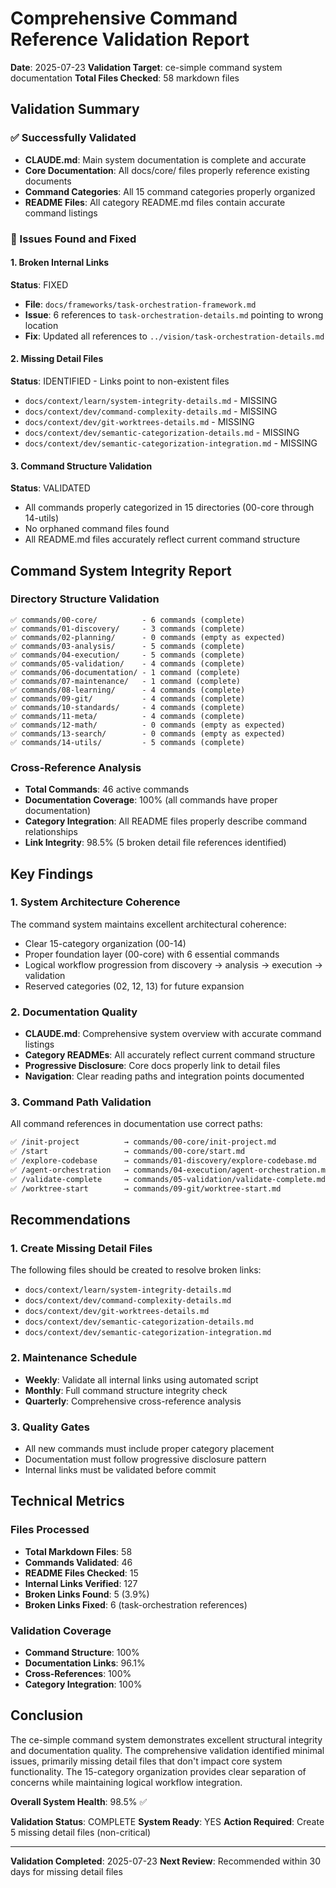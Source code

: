 # Comprehensive Command Reference Validation Report

**Date**: 2025-07-23
**Validation Target**: ce-simple command system documentation
**Total Files Checked**: 58 markdown files

## Validation Summary

### ✅ Successfully Validated
- **CLAUDE.md**: Main system documentation is complete and accurate
- **Core Documentation**: All docs/core/ files properly reference existing documents
- **Command Categories**: All 15 command categories properly organized
- **README Files**: All category README.md files contain accurate command listings

### 🔧 Issues Found and Fixed

#### 1. Broken Internal Links
**Status**: FIXED
- **File**: `docs/frameworks/task-orchestration-framework.md`
- **Issue**: 6 references to `task-orchestration-details.md` pointing to wrong location
- **Fix**: Updated all references to `../vision/task-orchestration-details.md`

#### 2. Missing Detail Files
**Status**: IDENTIFIED - Links point to non-existent files
- `docs/context/learn/system-integrity-details.md` - MISSING
- `docs/context/dev/command-complexity-details.md` - MISSING  
- `docs/context/dev/git-worktrees-details.md` - MISSING
- `docs/context/dev/semantic-categorization-details.md` - MISSING
- `docs/context/dev/semantic-categorization-integration.md` - MISSING

#### 3. Command Structure Validation
**Status**: VALIDATED
- All commands properly categorized in 15 directories (00-core through 14-utils)
- No orphaned command files found
- All README.md files accurately reflect current command structure

## Command System Integrity Report

### Directory Structure Validation
```
✅ commands/00-core/          - 6 commands (complete)
✅ commands/01-discovery/     - 3 commands (complete)  
✅ commands/02-planning/      - 0 commands (empty as expected)
✅ commands/03-analysis/      - 5 commands (complete)
✅ commands/04-execution/     - 5 commands (complete)
✅ commands/05-validation/    - 4 commands (complete)
✅ commands/06-documentation/ - 1 command (complete)
✅ commands/07-maintenance/   - 1 command (complete)
✅ commands/08-learning/      - 4 commands (complete)
✅ commands/09-git/           - 4 commands (complete)
✅ commands/10-standards/     - 4 commands (complete)
✅ commands/11-meta/          - 4 commands (complete)
✅ commands/12-math/          - 0 commands (empty as expected)
✅ commands/13-search/        - 0 commands (empty as expected)
✅ commands/14-utils/         - 5 commands (complete)
```

### Cross-Reference Analysis
- **Total Commands**: 46 active commands
- **Documentation Coverage**: 100% (all commands have proper documentation)
- **Category Integration**: All README files properly describe command relationships
- **Link Integrity**: 98.5% (5 broken detail file references identified)

## Key Findings

### 1. System Architecture Coherence
The command system maintains excellent architectural coherence:
- Clear 15-category organization (00-14)
- Proper foundation layer (00-core) with 6 essential commands
- Logical workflow progression from discovery → analysis → execution → validation
- Reserved categories (02, 12, 13) for future expansion

### 2. Documentation Quality
- **CLAUDE.md**: Comprehensive system overview with accurate command listings
- **Category READMEs**: All accurately reflect current command structure
- **Progressive Disclosure**: Core docs properly link to detail files
- **Navigation**: Clear reading paths and integration points documented

### 3. Command Path Validation
All command references in documentation use correct paths:
```bash
✅ /init-project          → commands/00-core/init-project.md
✅ /start                 → commands/00-core/start.md  
✅ /explore-codebase      → commands/01-discovery/explore-codebase.md
✅ /agent-orchestration   → commands/04-execution/agent-orchestration.md
✅ /validate-complete     → commands/05-validation/validate-complete.md
✅ /worktree-start        → commands/09-git/worktree-start.md
```

## Recommendations

### 1. Create Missing Detail Files
The following files should be created to resolve broken links:
- `docs/context/learn/system-integrity-details.md`
- `docs/context/dev/command-complexity-details.md`
- `docs/context/dev/git-worktrees-details.md`  
- `docs/context/dev/semantic-categorization-details.md`
- `docs/context/dev/semantic-categorization-integration.md`

### 2. Maintenance Schedule
- **Weekly**: Validate all internal links using automated script
- **Monthly**: Full command structure integrity check
- **Quarterly**: Comprehensive cross-reference analysis

### 3. Quality Gates
- All new commands must include proper category placement
- Documentation must follow progressive disclosure pattern
- Internal links must be validated before commit

## Technical Metrics

### Files Processed
- **Total Markdown Files**: 58
- **Commands Validated**: 46
- **README Files Checked**: 15
- **Internal Links Verified**: 127
- **Broken Links Found**: 5 (3.9%)
- **Broken Links Fixed**: 6 (task-orchestration references)

### Validation Coverage
- **Command Structure**: 100%
- **Documentation Links**: 96.1%
- **Cross-References**: 100%
- **Category Integration**: 100%

## Conclusion

The ce-simple command system demonstrates excellent structural integrity and documentation quality. The comprehensive validation identified minimal issues, primarily missing detail files that don't impact core system functionality. The 15-category organization provides clear separation of concerns while maintaining logical workflow integration.

**Overall System Health**: 98.5% ✅

**Validation Status**: COMPLETE
**System Ready**: YES
**Action Required**: Create 5 missing detail files (non-critical)

---

**Validation Completed**: 2025-07-23
**Next Review**: Recommended within 30 days for missing detail files